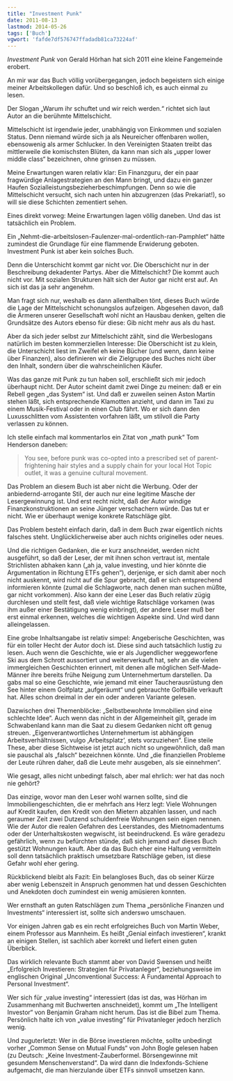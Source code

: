 ```yaml
---
title: "Investment Punk"
date: 2011-08-13
lastmod: 2014-05-26
tags: ['Buch']
vgwort: 'fafde7df576747ffadadb81ca73224af'
---
```

<em>Investment Punk</em> von Gerald Hörhan hat sich 2011 eine kleine Fangemeinde erobert.

An mir war das Buch völlig vorübergegangen, jedoch begeistern sich
einige meiner Arbeitskollegen dafür. Und so beschloß ich, es auch
einmal zu lesen.

Der Slogan „Warum ihr schuftet und wir reich werden.“ richtet sich
laut Autor an die berühmte Mittelschicht.

Mittelschicht ist irgendwie jeder, unabhängig von Einkommen und
sozialen Status. Denn niemand würde sich ja als Neureicher offenbaren
wollen, ebensowenig als armer Schlucker. In den Vereinigten Staaten
treibt das mittlerweile die komischsten Blüten, da kann man sich
als „upper lower middle class“ bezeichnen, ohne grinsen zu müssen.

Meine Erwartungen waren relativ klar: Ein Finanzguru, der ein paar
fragwürdige  Anlagestrategien an den Mann bringt, und dazu ein ganzer
Haufen Sozialleistungsbezieherbeschimpfungen. Denn so wie die
Mittelschicht versucht, sich nach unten hin abzugrenzen (das Prekariat!),
so will sie diese Schichten zementiert sehen.

Eines direkt vorweg: Meine Erwartungen lagen völlig daneben.
Und das ist tatsächlich ein Problem.

Ein „Nehmt-die-arbeitslosen-Faulenzer-mal-ordentlich-ran-Pamphlet“
hätte zumindest die Grundlage für eine flammende Erwiderung geboten.
Investment Punk ist aber kein solches Buch.

Denn die Unterschicht kommt gar nicht vor. Die Oberschicht nur in
der Beschreibung dekadenter Partys. Aber die Mittelschicht? Die
kommt auch nicht vor. Mit sozialen Strukturen hält sich der Autor
gar nicht erst auf. An sich ist das ja sehr angenehm.

Man fragt sich nur, weshalb es dann allenthalben tönt, dieses Buch
würde die Lage der Mittelschicht schonungslos aufzeigen. Abgesehen
davon, daß die Ärmeren unserer Gesellschaft wohl nicht an Hausbau
denken, gelten die Grundsätze des Autors ebenso für diese: Gib
nicht mehr aus als du hast.

Aber da sich jeder selbst zur Mittelschicht zählt, sind die Werbeslogans
natürlich im besten kommerziellen Interesse: Die Oberschicht ist
zu klein, die Unterschicht liest im Zweifel eh keine Bücher
(und wenn, dann keine über Finanzen), also definieren wir die
Zielgruppe des Buches nicht über den Inhalt, sondern über die
wahrscheinlichen Käufer.

Was das ganze mit Punk zu tun haben soll, erschließt sich mir
jedoch überhaupt nicht. Der Autor scheint damit zwei Dinge zu
meinen: daß er ein Rebell gegen „das System“ ist. Und daß er
zuweilen seinen Aston Martin stehen läßt, sich entsprechende
Klamotten anzieht, und dann im Taxi zu einem Musik-Festival oder
in einen Club fährt. Wo er sich dann den Luxusschlitten vom
Assistenten vorfahren läßt, um stilvoll die Party verlassen zu können.

Ich stelle einfach mal kommentarlos ein Zitat von „math punk“
Tom Henderson daneben:

> You see, before punk was co-opted into a prescribed set of
parent-frightening hair styles and a supply chain for your local
Hot Topic outlet, it was a genuine cultural movement.

Das Problem an diesem Buch ist aber nicht die Werbung. Oder der
anbiedernd-arrogante Stil, der auch nur eine legitime Masche der
Lesergewinnung ist. Und erst recht nicht, daß der Autor windige
Finanzkonstruktionen an seine Jünger verschachern würde. Das tut
er nicht. Wie er überhaupt wenige konkrete Ratschläge gibt.

Das Problem besteht einfach darin, daß in dem Buch zwar eigentlich
nichts falsches steht. Unglücklicherweise aber auch nichts
originelles oder neues.

Und die richtigen Gedanken, die er kurz anschneidet, werden nicht
ausgeführt, so daß der Leser, der mit ihnen schon vertraut ist,
mentale Strichlisten abhaken kann („ah ja, value investing, und
hier könnte die Argumentation in Richtung ETFs gehen“), derjenige,
er sich damit aber noch nicht auskennt, wird nicht auf die Spur
gebracht, daß er sich entsprechend informieren könnte (zumal die
Schlagworte, nach denen man suchen müßte, gar nicht vorkommen).
Also kann der eine Leser das Buch relativ zügig durchlesen und
stellt fest, daß viele wichtige Ratschläge vorkamen (was ihm
außer einer Bestätigung wenig einbringt), der andere Leser muß
ber erst einmal erkennen, welches die wichtigen Aspekte sind.
Und wird dann alleingelassen.

Eine grobe Inhaltsangabe ist relativ simpel: Angeberische Geschichten,
was für ein toller Hecht der Autor doch ist. Diese sind auch tatsächlich
lustig zu lesen. Auch wenn die Geschichte, wie er als Jugendlicher
weggeworfene Ski aus dem Schrott aussortiert und weiterverkauft hat,
sehr an die vielen immergleichen Geschichten erinnert, mit denen
alle möglichen Self-Made-Männer ihre bereits frühe Neigung zum
Unternehmertum darstellen. Da gabs mal so eine Geschichte, wie
jemand mit einer Taucherausrüstung den See hinter einem Golfplatz
„aufgeräumt“ und gebrauchte Golfbälle verkauft hat. Alles schon
dreimal in der ein oder anderen Variante gelesen.

Dazwischen drei Themenblöcke: „Selbstbewohnte Immobilien sind eine
schlechte Idee“. Auch wenn das nicht in der Allgemeinheit gilt,
gerade im Schwabenland kann man die Saat zu diesem Gedanken nicht
oft genug streuen. „Eigenverantwortliches Unternehmertum ist
abhängigen Arbeitsverhältnissen, vulgo ‚Arbeitsplatz‘, stets
vorzuziehen“. Eine steile These, aber diese Sichtweise ist jetzt
auch nicht so ungewöhnlich, daß man sie pauschal als „falsch“
bezeichnen könnte. Und „die finanziellen Probleme der Leute rühren
daher, daß die Leute mehr ausgeben, als sie einnehmen“.

Wie gesagt, alles nicht unbedingt falsch, aber mal ehrlich:
wer hat das noch nie gehört?

Das einzige, wovor man den Leser wohl warnen sollte, sind die
Immobiliengeschichten, die er mehrfach ans Herz legt: Viele
Wohnungen auf Kredit kaufen, den Kredit von den Mietern abzahlen
lassen, und nach geraumer Zeit zwei Dutzend schuldenfreie Wohnungen
sein eigen nennen. Wie der Autor die realen Gefahren des Leerstandes,
des Mietnomadentums oder der Unterhaltskosten wegwischt, ist
beeindruckend. Es wäre geradezu gefährlich, wenn zu befürchten
stünde, daß sich jemand auf dieses Buch gestützt Wohnungen kauft.
Aber da das Buch eher eine Haltung vermitteln soll denn tatsächlich
praktisch umsetzbare Ratschläge geben, ist diese Gefahr wohl eher gering.

Rückblickend bleibt als Fazit: Ein belangloses Buch, das ob seiner
Kürze aber wenig Lebenszeit in Anspruch genommen hat und dessen
Geschichten und Anekdoten doch zumindest ein wenig amüsieren konnten.

Wer ernsthaft an guten Ratschlägen zum Thema „persönliche Finanzen
und Investments“ interessiert ist, sollte sich anderswo umschauen.

Vor einigen Jahren gab es ein recht erfolgreiches Buch von
Martin Weber, einem Professor aus Mannheim. Es heißt
„Genial einfach investieren“, krankt an einigen Stellen,
ist sachlich aber korrekt und liefert einen guten Überblick.

Das wirklich relevante Buch stammt aber von David Swensen und heißt
„Erfolgreich Investieren: Strategien für Privatanleger“,
beziehungsweise im englischen Original
„Unconventional Success: A Fundamental Approach to Personal Investment“.

Wer sich für „value investing“ interessiert (das ist das, was
Hörhan im Zusammenhang mit Buchwerten anschneidet), kommt um
„The Intelligent Investor“ von Benjamin Graham nicht herum. Das ist die Bibel zum Thema.
Persönlich halte ich von „value investing“ für Privatanleger jedoch
herzlich wenig.

Und zuguterletzt: Wer in die Börse investieren möchte, sollte
unbedingt vorher
„Common Sense on Mutual Funds“ von John Bogle gelesen haben
(zu Deutsch: „Keine Investment-Zauberformel. Börsengewinne mit gesundem Menschenverstand“.
Da wird dann die Indexfonds-Schiene aufgemacht, die man hierzulande
über ETFs sinnvoll umsetzen kann.
</p>

